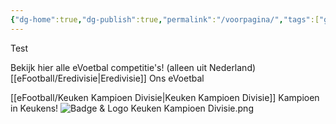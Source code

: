 ```yaml
---
{"dg-home":true,"dg-publish":true,"permalink":"/voorpagina/","tags":["gardenEntry"],"dgPassFrontmatter":true}
---
```


Test

Bekijk hier alle eVoetbal competitie's! (alleen uit Nederland)
[[eFootball/Eredivisie\|Eredivisie]] Ons eVoetbal

[[eFootball/Keuken Kampioen Divisie\|Keuken Kampioen Divisie]] Kampioen in Keukens!
![Badge & Logo Keuken Kampioen Divisie.png](/img/user/File%20Storage/Badge%20&%20Logo%20Keuken%20Kampioen%20Divisie.png)
